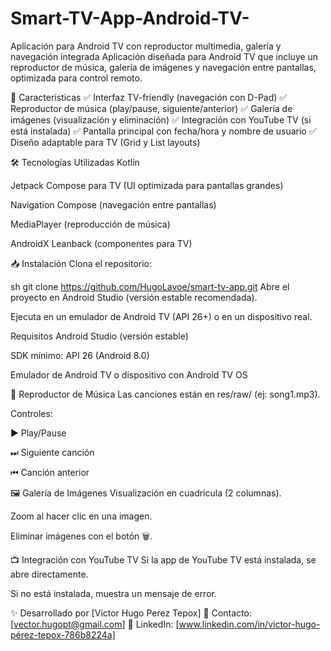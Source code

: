 # Smart-TV-App-Android-TV-
Aplicación para Android TV con reproductor multimedia, galería y navegación integrada
Aplicación diseñada para Android TV que incluye un reproductor de música, galería de imágenes y navegación entre pantallas, optimizada para control remoto.

📌 Características
✅ Interfaz TV-friendly (navegación con D-Pad)
✅ Reproductor de música (play/pause, siguiente/anterior)
✅ Galería de imágenes (visualización y eliminación)
✅ Integración con YouTube TV (si está instalada)
✅ Pantalla principal con fecha/hora y nombre de usuario
✅ Diseño adaptable para TV (Grid y List layouts)

🛠 Tecnologías Utilizadas
Kotlin

Jetpack Compose para TV (UI optimizada para pantallas grandes)

Navigation Compose (navegación entre pantallas)

MediaPlayer (reproducción de música)

AndroidX Leanback (componentes para TV)

📥 Instalación
Clona el repositorio:

sh
git clone https://github.com/HugoLavoe/smart-tv-app.git
Abre el proyecto en Android Studio (versión estable recomendada).

Ejecuta en un emulador de Android TV (API 26+) o en un dispositivo real.

Requisitos
Android Studio (versión estable)

SDK mínimo: API 26 (Android 8.0)

Emulador de Android TV o dispositivo con Android TV OS

🎵 Reproductor de Música
Las canciones están en res/raw/ (ej: song1.mp3).

Controles:

▶️ Play/Pause

⏭ Siguiente canción

⏮ Canción anterior

🖼️ Galería de Imágenes
Visualización en cuadrícula (2 columnas).

Zoom al hacer clic en una imagen.

Eliminar imágenes con el botón 🗑️.

📺 Integración con YouTube TV
Si la app de YouTube TV está instalada, se abre directamente.

Si no está instalada, muestra un mensaje de error.

✨ Desarrollado por [Victor Hugo Perez Tepox]
📧 Contacto: [vector.hugopt@gmail.com]
🔗 LinkedIn: [www.linkedin.com/in/victor-hugo-pérez-tepox-786b8224a]

